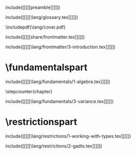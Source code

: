 







































































































include([[[[[preamble]]]]])




include([[[[[\lang/glossary.tex]]]]])


\includepdf{\lang/cover.pdf}


include([[[[[share/frontmatter.tex]]]]])






include([[[[[\lang/frontmatter/3-introduction.tex]]]]])


# \fundamentalspart

include([[[[[\lang/fundamentals/1-algebra.tex]]]]])

\stepcounter{chapter}

include([[[[[\lang/fundamentals/3-variance.tex]]]]])


# \restrictionspart

include([[[[[\lang/restrictions/1-working-with-types.tex]]]]])

include([[[[[\lang/restrictions/2-gadts.tex]]]]])



